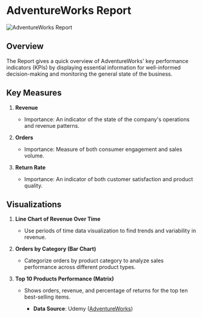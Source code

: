 # AdventureWorks Report

![AdventureWorks Report](https://i.imgur.com/HVR0JMt.png)

## Overview

The Report gives a quick overview of AdventureWorks' key performance indicators (KPIs) by displaying essential information for well-informed decision-making and monitoring the general state of the business.

## Key Measures

1. **Revenue** 
    - Importance: An indicator of the state of the company's operations and revenue patterns.

2. **Orders**
    - Importance: Measure of both consumer engagement and sales volume.

3. **Return Rate** 
    - Importance: An indicator of both customer satisfaction and product quality.

## Visualizations

1. **Line Chart of Revenue Over Time**
   - Use periods of time data visualization to find trends and variability in revenue.

2. **Orders by Category (Bar Chart)**
    - Categorize orders by product category to analyze sales performance across different product types.

3. **Top 10 Products Performance (Matrix)**
    - Shows orders, revenue, and percentage of returns for the top ten best-selling items.
    
        - **Data Source**: Udemy ([AdventureWorks](https://www.udemy.com/course/microsoft-power-bi-up-running-with-power-bi-desktop/?couponCode=LEADERSALE24A))
